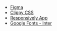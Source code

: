 
- [Figma](https://www.figma.com/design/kMwyCb4IVbtQDhlkKAAa5X/Landing-Page-de-Aplicativo?node-id=0-1&t=0uB4JcSaI7vpUo4W-0)
- [Clippy CSS](https://bennettfeely.com/clippy/)
- [Responsively App](https://responsively.app/)
- [Google Fonts - Inter](https://fonts.google.com/specimen/Inter)